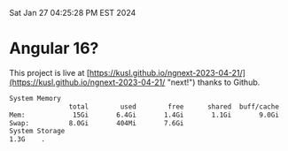 Sat Jan 27 04:25:28 PM EST 2024

# Angular 16?


This project is live at [https://kusl.github.io/ngnext-2023-04-21/](https://kusl.github.io/ngnext-2023-04-21/ "next!") thanks to Github.

```bash
System Memory
               total        used        free      shared  buff/cache   available
Mem:            15Gi       6.4Gi       1.4Gi       1.1Gi       9.0Gi       8.9Gi
Swap:          8.0Gi       404Mi       7.6Gi
System Storage
1.3G	.
```
